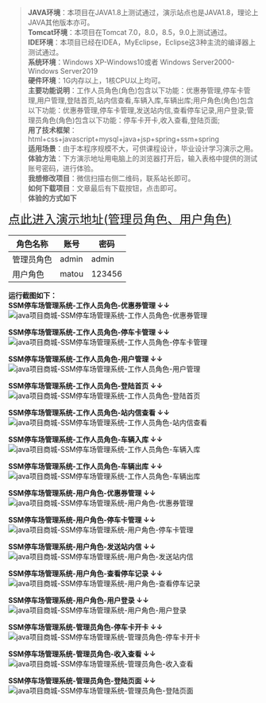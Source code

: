 >  <strong><b>JAVA环境</b></strong>：本项目在JAVA1.8上测试通过，演示站点也是JAVA1.8，理论上JAVA其他版本亦可。  
>  <strong><b>Tomcat环境</b></strong>：本项目在Tomcat 7.0，8.0，8.5，9.0上测试通过。  
>  <strong><b>IDE环境</b></strong>：本项目已经在IDEA，MyEclipse，Eclipse这3种主流的编译器上测试通过。  
>  <strong><b>系统环境</b></strong>：Windows XP-Windows10或者 Windows Server2000-Windows Server2019  
>  <strong><b>硬件环境</b></strong>：1G内存以上，1核CPU以上均可。  
>  <strong><b>主要功能说明</b></strong>：工作人员角色(角色)包含以下功能：优惠券管理,停车卡管理,用户管理,登陆首页,站内信查看,车辆入库,车辆出库;用户角色(角色)包含以下功能：优惠券管理,停车卡管理,发送站内信,查看停车记录,用户登录;管理员角色(角色)包含以下功能：停车卡开卡,收入查看,登陆页面;  
>  <strong><b>用了技术框架</b></strong>：html+css+javascript+mysql+java+jsp+spring+ssm+spring  
>  <strong><b>适用场景</b></strong>：由于本程序规模不大，可供课程设计，毕业设计学习演示之用。  
>  <strong><b>体验方法</b></strong>：下方演示地址用电脑上的浏览器打开后，输入表格中提供的测试账号密码，进行体验。  
>  <strong><b>我想修改项目</b></strong>：微信扫描右侧二维码，联系站长即可。  
>  <strong><b>如何下载项目</b></strong>：文章最后有下载按钮，点击即可。     
<strong><b>体验的方式</b></strong><b>如下</b>  
  
  <a  rel="nofollow"  href="http://www.csbishe.cn:15000/depot-system" target="_blank"><u><font size="5">点此进入演示地址(管理员角色、用户角色)</font></u></a>  
  
  |  角色名称  |  账号  |  密码  |  
  | ------ | ------ | ------ |  
  |  管理员角色  |  admin  |  admin  |  
  |  用户角色  |  matou  |  123456  |  
  
<strong><b>运行截图</b></strong><b>如下：</b>  
<strong><b> SSM停车场管理系统-工作人员角色-优惠券管理 ↓↓</b></strong> 
![java项目商城-SSM停车场管理系统-工作人员角色-优惠券管理](http://icodeshop.duwen.ink/207c8636b0b946fb95466d8430225964.png?imageMogr2/auto-orient/thumbnail/1397x/format/png/blur/1x0/quality/75|watermark/1/image/aHR0cDovL2ljb2Rlc2hvcC5kdXdlbi5pbmsvYmxvZ28uanBn/dissolve/100/gravity/SouthEast/dx/10/dy/10) 

  
<strong><b> SSM停车场管理系统-工作人员角色-停车卡管理 ↓↓</b></strong> 
![java项目商城-SSM停车场管理系统-工作人员角色-停车卡管理](http://icodeshop.duwen.ink/ec00af6d58964fc58c68a96a9a620795.png?imageMogr2/auto-orient/thumbnail/1397x/format/png/blur/1x0/quality/75|watermark/1/image/aHR0cDovL2ljb2Rlc2hvcC5kdXdlbi5pbmsvYmxvZ28uanBn/dissolve/100/gravity/SouthEast/dx/10/dy/10) 

  
<strong><b> SSM停车场管理系统-工作人员角色-用户管理 ↓↓</b></strong> 
![java项目商城-SSM停车场管理系统-工作人员角色-用户管理](http://icodeshop.duwen.ink/9357fb701cdf46238450b1826fb7fcd2.png?imageMogr2/auto-orient/thumbnail/1397x/format/png/blur/1x0/quality/75|watermark/1/image/aHR0cDovL2ljb2Rlc2hvcC5kdXdlbi5pbmsvYmxvZ28uanBn/dissolve/100/gravity/SouthEast/dx/10/dy/10) 

  
<strong><b> SSM停车场管理系统-工作人员角色-登陆首页 ↓↓</b></strong> 
![java项目商城-SSM停车场管理系统-工作人员角色-登陆首页](http://icodeshop.duwen.ink/5abdf29f925349b3b65640377717f006.png?imageMogr2/auto-orient/thumbnail/1397x/format/png/blur/1x0/quality/75|watermark/1/image/aHR0cDovL2ljb2Rlc2hvcC5kdXdlbi5pbmsvYmxvZ28uanBn/dissolve/100/gravity/SouthEast/dx/10/dy/10) 

  
<strong><b> SSM停车场管理系统-工作人员角色-站内信查看 ↓↓</b></strong> 
![java项目商城-SSM停车场管理系统-工作人员角色-站内信查看](http://icodeshop.duwen.ink/69d4cc2168a141369b33a379d5661e1c.png?imageMogr2/auto-orient/thumbnail/1397x/format/png/blur/1x0/quality/75|watermark/1/image/aHR0cDovL2ljb2Rlc2hvcC5kdXdlbi5pbmsvYmxvZ28uanBn/dissolve/100/gravity/SouthEast/dx/10/dy/10) 

  
<strong><b> SSM停车场管理系统-工作人员角色-车辆入库 ↓↓</b></strong> 
![java项目商城-SSM停车场管理系统-工作人员角色-车辆入库](http://icodeshop.duwen.ink/12c5a79736534497aa8cfaae11f9c453.png?imageMogr2/auto-orient/thumbnail/1397x/format/png/blur/1x0/quality/75|watermark/1/image/aHR0cDovL2ljb2Rlc2hvcC5kdXdlbi5pbmsvYmxvZ28uanBn/dissolve/100/gravity/SouthEast/dx/10/dy/10) 

  
<strong><b> SSM停车场管理系统-工作人员角色-车辆出库 ↓↓</b></strong> 
![java项目商城-SSM停车场管理系统-工作人员角色-车辆出库](http://icodeshop.duwen.ink/17b05e49276c46c3b2c009c55f5cf652.png?imageMogr2/auto-orient/thumbnail/1397x/format/png/blur/1x0/quality/75|watermark/1/image/aHR0cDovL2ljb2Rlc2hvcC5kdXdlbi5pbmsvYmxvZ28uanBn/dissolve/100/gravity/SouthEast/dx/10/dy/10) 

  
<strong><b> SSM停车场管理系统-用户角色-优惠券管理 ↓↓</b></strong> 
![java项目商城-SSM停车场管理系统-用户角色-优惠券管理](http://icodeshop.duwen.ink/9f8eec8836ea493fa16a7a54ef4f5f2e.png?imageMogr2/auto-orient/thumbnail/1397x/format/png/blur/1x0/quality/75|watermark/1/image/aHR0cDovL2ljb2Rlc2hvcC5kdXdlbi5pbmsvYmxvZ28uanBn/dissolve/100/gravity/SouthEast/dx/10/dy/10) 

  
<strong><b> SSM停车场管理系统-用户角色-停车卡管理 ↓↓</b></strong> 
![java项目商城-SSM停车场管理系统-用户角色-停车卡管理](http://icodeshop.duwen.ink/55b37c6515a344599def0757b618371f.png?imageMogr2/auto-orient/thumbnail/1397x/format/png/blur/1x0/quality/75|watermark/1/image/aHR0cDovL2ljb2Rlc2hvcC5kdXdlbi5pbmsvYmxvZ28uanBn/dissolve/100/gravity/SouthEast/dx/10/dy/10) 

  
<strong><b> SSM停车场管理系统-用户角色-发送站内信 ↓↓</b></strong> 
![java项目商城-SSM停车场管理系统-用户角色-发送站内信](http://icodeshop.duwen.ink/2224284d450a4e34bbe01e27f71796a9.png?imageMogr2/auto-orient/thumbnail/1397x/format/png/blur/1x0/quality/75|watermark/1/image/aHR0cDovL2ljb2Rlc2hvcC5kdXdlbi5pbmsvYmxvZ28uanBn/dissolve/100/gravity/SouthEast/dx/10/dy/10) 

  
<strong><b> SSM停车场管理系统-用户角色-查看停车记录 ↓↓</b></strong> 
![java项目商城-SSM停车场管理系统-用户角色-查看停车记录](http://icodeshop.duwen.ink/caf9335acf5b48d9a9d80edc712f7df9.png?imageMogr2/auto-orient/thumbnail/1397x/format/png/blur/1x0/quality/75|watermark/1/image/aHR0cDovL2ljb2Rlc2hvcC5kdXdlbi5pbmsvYmxvZ28uanBn/dissolve/100/gravity/SouthEast/dx/10/dy/10) 

  
<strong><b> SSM停车场管理系统-用户角色-用户登录 ↓↓</b></strong> 
![java项目商城-SSM停车场管理系统-用户角色-用户登录](http://icodeshop.duwen.ink/16473f2f6ba0455fadd77a94633dfabd.png?imageMogr2/auto-orient/thumbnail/1397x/format/png/blur/1x0/quality/75|watermark/1/image/aHR0cDovL2ljb2Rlc2hvcC5kdXdlbi5pbmsvYmxvZ28uanBn/dissolve/100/gravity/SouthEast/dx/10/dy/10) 

  
<strong><b> SSM停车场管理系统-管理员角色-停车卡开卡 ↓↓</b></strong> 
![java项目商城-SSM停车场管理系统-管理员角色-停车卡开卡](http://icodeshop.duwen.ink/ff0933a193e043a1b79332b1e4f145e1.png?imageMogr2/auto-orient/thumbnail/1397x/format/png/blur/1x0/quality/75|watermark/1/image/aHR0cDovL2ljb2Rlc2hvcC5kdXdlbi5pbmsvYmxvZ28uanBn/dissolve/100/gravity/SouthEast/dx/10/dy/10) 

  
<strong><b> SSM停车场管理系统-管理员角色-收入查看 ↓↓</b></strong> 
![java项目商城-SSM停车场管理系统-管理员角色-收入查看](http://icodeshop.duwen.ink/7ea0bd150d324d90ae73d985c979777d.png?imageMogr2/auto-orient/thumbnail/1397x/format/png/blur/1x0/quality/75|watermark/1/image/aHR0cDovL2ljb2Rlc2hvcC5kdXdlbi5pbmsvYmxvZ28uanBn/dissolve/100/gravity/SouthEast/dx/10/dy/10) 

  
<a id="download"></a><strong><b> SSM停车场管理系统-管理员角色-登陆页面 ↓↓</b></strong> 
![java项目商城-SSM停车场管理系统-管理员角色-登陆页面](http://icodeshop.duwen.ink/3cf890ed9c5a4eda8eaf6fbf0fd0d3b6.png?imageMogr2/auto-orient/thumbnail/1397x/format/png/blur/1x0/quality/75|watermark/1/image/aHR0cDovL2ljb2Rlc2hvcC5kdXdlbi5pbmsvYmxvZ28uanBn/dissolve/100/gravity/SouthEast/dx/10/dy/10) 

  
<p style="display:none"  >本源码关键字： 网页 web  毕业设计 实训 项目 计算机专业 软件开发 网站 程序 软件 管理系统 gui</p>  
